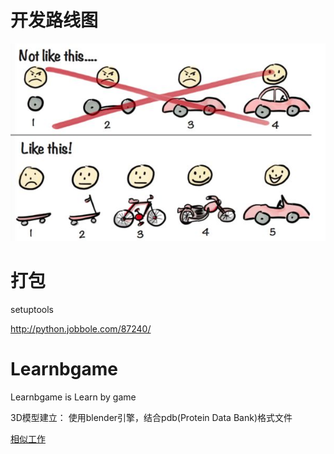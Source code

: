 # 开发路线图
![roadmap](./image/develep.jpg)

# 打包

setuptools

http://python.jobbole.com/87240/

# Learnbgame
Learnbgame is Learn by game

3D模型建立： 使用blender引擎，结合pdb(Protein Data Bank)格式文件

[相似工作](https://github.com/vjudge1/acm-template)

